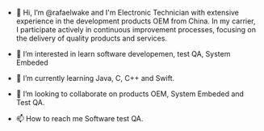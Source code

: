 - 👋 Hi, I’m @rafaelwake and I'm Electronic Technician with extensive experience in the development products OEM from China. 
In my carrier, I participate actively in continuous improvement processes, focusing on the delivery of quality products and services.

- 👀 I’m interested in learn software developemen, test QA, System Embeded
- 🌱 I’m currently learning Java, C, C++ and Swift.
- 💞️ I’m looking to collaborate on products OEM, System Embeded and Test QA.
- 📫 How to reach me Software test QA.


<!---
rafaelwake/rafaelwake is a ✨ special ✨ repository because its `README.md` (this file) appears on your GitHub profile.
You can click the Preview link to take a look at your changes.
--->
